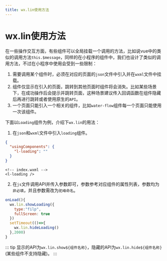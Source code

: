 ```yaml
---
title: wx.lin使用方法
---
```


# wx.lin使用方法

在一些操作交互方面，有些组件可以全局挂载一个调用的方法，比如说vue中的类似的调用方法`this.$message`，同样的在小程序的组件中，我们也设计了类似的调用方法，不过在小程序中使用会受到一些限制：

1. 需要调用某个组件时，必须在对应的页面的`json`文件中引入并在`wxml`文件中挂载。
2. 组件仅显示在引入的页面，跳转到其他页面时组件将会消失。比如某些场景下，在成功操作后会提示并跳转页面，这种场景建议传入回调函数在组件隐藏后再进行跳转或者使用原生的`API`。
3. 一个页面只能引入一个相关的组件，比如`water-flow`组件每一个页面只能使用一次该组件。

下面以`Loading`组件为例，介绍下`wx.lin`的用法：

1. 在`json`和`wxml`文件中引入`loading`组件。

```json
{
  "usingComponents": {
    "l-loading": ""
  }
}
```

```wxml
<!-- index.wxml -->
<l-loading />
```

2. 在`js`文件调用API并传入参数即可，参数参考对应组件的属性列表，参数均为`非必填`，并且参数需改为`驼峰命名`。

```js
onLoad(){
  wx.lin.showLoading({
    type:"filp",
    fullScreen: true
  })
  setTimeout(()=>{
    wx.lin.hideLoading()
  },2000)
}
```

::: tip
显示的API为`wx.lin.show${组件名称}`，隐藏的API为`wx.lin.hide${组件名称}`(某些组件不支持隐藏)。
:::
